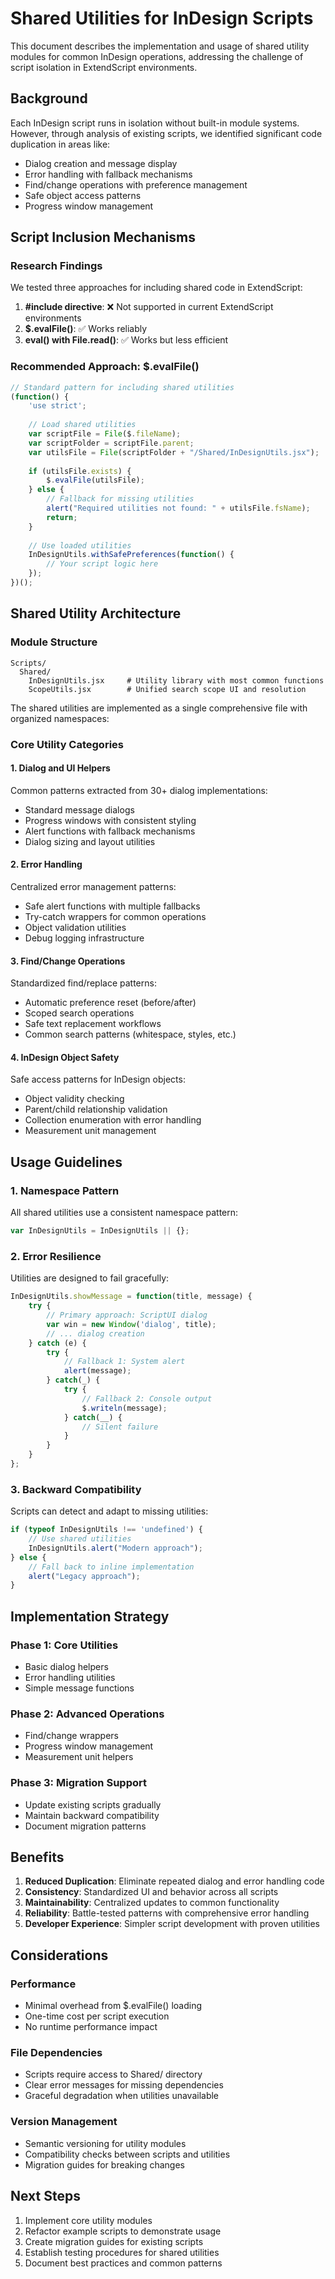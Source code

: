 # Shared Utilities for InDesign Scripts

This document describes the implementation and usage of shared utility modules for common InDesign operations, addressing the challenge of script isolation in ExtendScript environments.

## Background

Each InDesign script runs in isolation without built-in module systems. However, through analysis of existing scripts, we identified significant code duplication in areas like:

- Dialog creation and message display
- Error handling with fallback mechanisms
- Find/change operations with preference management
- Safe object access patterns
- Progress window management

## Script Inclusion Mechanisms

### Research Findings

We tested three approaches for including shared code in ExtendScript:

1. **#include directive**: ❌ Not supported in current ExtendScript environments
2. **$.evalFile()**: ✅ Works reliably
3. **eval() with File.read()**: ✅ Works but less efficient

### Recommended Approach: $.evalFile()

```javascript
// Standard pattern for including shared utilities
(function() {
    'use strict';
    
    // Load shared utilities
    var scriptFile = File($.fileName);
    var scriptFolder = scriptFile.parent;
    var utilsFile = File(scriptFolder + "/Shared/InDesignUtils.jsx");
    
    if (utilsFile.exists) {
        $.evalFile(utilsFile);
    } else {
        // Fallback for missing utilities
        alert("Required utilities not found: " + utilsFile.fsName);
        return;
    }
    
    // Use loaded utilities
    InDesignUtils.withSafePreferences(function() {
        // Your script logic here
    });
})();
```

## Shared Utility Architecture

### Module Structure

```
Scripts/
  Shared/
    InDesignUtils.jsx     # Utility library with most common functions
    ScopeUtils.jsx        # Unified search scope UI and resolution
```

The shared utilities are implemented as a single comprehensive file with organized namespaces:

### Core Utility Categories

#### 1. Dialog and UI Helpers

Common patterns extracted from 30+ dialog implementations:

- Standard message dialogs
- Progress windows with consistent styling
- Alert functions with fallback mechanisms
- Dialog sizing and layout utilities

#### 2. Error Handling

Centralized error management patterns:

- Safe alert functions with multiple fallbacks
- Try-catch wrappers for common operations
- Object validation utilities
- Debug logging infrastructure

#### 3. Find/Change Operations

Standardized find/replace patterns:

- Automatic preference reset (before/after)
- Scoped search operations
- Safe text replacement workflows
- Common search patterns (whitespace, styles, etc.)

#### 4. InDesign Object Safety

Safe access patterns for InDesign objects:

- Object validity checking
- Parent/child relationship validation
- Collection enumeration with error handling
- Measurement unit management

## Usage Guidelines

### 1. Namespace Pattern

All shared utilities use a consistent namespace pattern:

```javascript
var InDesignUtils = InDesignUtils || {};
```

### 2. Error Resilience

Utilities are designed to fail gracefully:

```javascript
InDesignUtils.showMessage = function(title, message) {
    try {
        // Primary approach: ScriptUI dialog
        var win = new Window('dialog', title);
        // ... dialog creation
    } catch (e) {
        try {
            // Fallback 1: System alert
            alert(message);
        } catch(_) {
            try {
                // Fallback 2: Console output
                $.writeln(message);
            } catch(__) {
                // Silent failure
            }
        }
    }
};
```

### 3. Backward Compatibility

Scripts can detect and adapt to missing utilities:

```javascript
if (typeof InDesignUtils !== 'undefined') {
    // Use shared utilities
    InDesignUtils.alert("Modern approach");
} else {
    // Fall back to inline implementation
    alert("Legacy approach");
}
```

## Implementation Strategy

### Phase 1: Core Utilities
- Basic dialog helpers
- Error handling utilities
- Simple message functions

### Phase 2: Advanced Operations
- Find/change wrappers
- Progress window management
- Measurement unit helpers

### Phase 3: Migration Support
- Update existing scripts gradually
- Maintain backward compatibility
- Document migration patterns

## Benefits

1. **Reduced Duplication**: Eliminate repeated dialog and error handling code
2. **Consistency**: Standardized UI and behavior across all scripts
3. **Maintainability**: Centralized updates to common functionality
4. **Reliability**: Battle-tested patterns with comprehensive error handling
5. **Developer Experience**: Simpler script development with proven utilities

## Considerations

### Performance
- Minimal overhead from $.evalFile() loading
- One-time cost per script execution
- No runtime performance impact

### File Dependencies
- Scripts require access to Shared/ directory
- Clear error messages for missing dependencies
- Graceful degradation when utilities unavailable

### Version Management
- Semantic versioning for utility modules
- Compatibility checks between scripts and utilities
- Migration guides for breaking changes

## Next Steps

1. Implement core utility modules
2. Refactor example scripts to demonstrate usage
3. Create migration guides for existing scripts
4. Establish testing procedures for shared utilities
5. Document best practices and common patterns